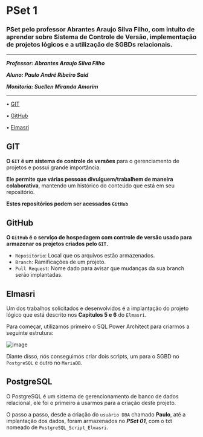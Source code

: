 #  PSet 1

### PSet pelo professor Abrantes Araujo Silva Filho, com intuito de aprender sobre Sistema de Controle de Versão, implementação de projetos lógicos e a utilização de SGBDs relacionais.

---
***Professor: Abrantes Araujo Silva Filho***

***Aluno: Paulo André Ribeiro Said***

***Monitoria: Suellen Miranda Amorim***

---
• [GIT](#git)

• [GitHub](#github)

• [Elmasri](#elmasri)

## GIT
**O `GIT` é um sistema de controle de versões** para o gerenciamento de projetos e possui grande importância.

**Ele permite que várias pessoas divulguem/trabalhem de maneira colaborativa**, mantendo um histórico do conteúdo que está em seu repositório.

**Estes repositórios podem ser acessados `GitHub`**

## GitHub
**O `GitHub` é o serviço de hospedagem com controle de versão usado para armazenar os projetos criados pelo `GIT`.**

* `Repositório`: Local que os arquivos estão armazenados.
* `Branch`: Ramificações de um projeto.
* `Pull Request`: Nome dado para avisar que mudanças da sua branch serão implantadas.

## Elmasri
Um dos trabalhos solicitados e desenvolvidos é a implantação do projeto lógico que está descrito nos **Capítulos 5 e 6** do `Elmasri`.

Para começar, utilizamos primeiro o SQL Power Architect para criarmos a seguinte estrutura:

![image](https://user-images.githubusercontent.com/103071726/164987512-25e2b94d-9698-46ff-a294-5c9a7fc0023b.png)

Diante disso, nós conseguimos criar dois scripts, um para o SGBD no `PostgreSQL` e outro no `MariaDB`.

## PostgreSQL

O PostgreSQL é um sistema de gerencionamento de banco de dados relacional, ele foi o primeiro a usarmos para a criação deste projeto.

O passo a passo, desde a criação do `usuário DBA` chamado **Paulo**, até a implantação dos dados, foram armazenados no ***PSet 01***, com o txt nomeado de `PostgreSQL_Script_Elmasri`.
